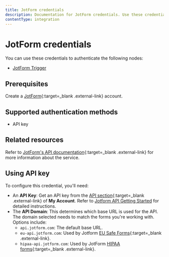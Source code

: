 ```yaml
---
title: JotForm credentials
description: Documentation for JotForm credentials. Use these credentials to authenticate JotForm in n8n, a workflow automation platform.
contentType: integration
---
```


# JotForm credentials

You can use these credentials to authenticate the following nodes:

- [JotForm Trigger](/integrations/builtin/trigger-nodes/n8n-nodes-base.jotformtrigger/)

## Prerequisites

Create a [JotForm](https://www.jotform.com/){:target=_blank .external-link} account.

## Supported authentication methods

- API key

## Related resources

Refer to [JotForm's API documentation](https://api.jotform.com/docs/){:target=_blank .external-link} for more information about the service.

## Using API key

To configure this credential, you'll need:

- An **API Key**: Get an API key from the [API section](https://www.jotform.com/myaccount/api){:target=_blank .external-link} of **My Account**. Refer to [Jotform API Getting Started](https://api.jotform.com/docs/#gettingstarted) for detailed instructions.
- The **API Domain**: This determines which base URL is used for the API. The domain selected needs to match the forms you're working with. Options include:
    - `api.jotform.com`: The default base URL.
    - `eu-api.jotform.com`: Used by Jotform [EU Safe Forms](https://www.jotform.com/eu-safe-forms/){:target=_blank .external-link}.
    - `hipaa-api.jotform.com`: Used by JotForm [HIPAA forms](https://www.jotform.com/hipaa/){:target=_blank .external-link}.


